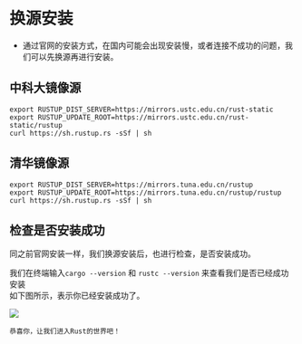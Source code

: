 # 换源安装
+ 通过官网的安装方式，在国内可能会出现安装慢，或者连接不成功的问题，我们可以先换源再进行安装。

## 中科大镜像源
```shell
export RUSTUP_DIST_SERVER=https://mirrors.ustc.edu.cn/rust-static
export RUSTUP_UPDATE_ROOT=https://mirrors.ustc.edu.cn/rust-static/rustup
curl https://sh.rustup.rs -sSf | sh
```
## 清华镜像源
```shell
export RUSTUP_DIST_SERVER=https://mirrors.tuna.edu.cn/rustup
export RUSTUP_UPDATE_ROOT=https://mirrors.tuna.edu.cn/rustup/rustup
curl https://sh.rustup.rs -sSf | sh
```

## 检查是否安装成功
同之前官网安装一样，我们换源安装后，也进行检查，是否安装成功。

我们在终端输入`cargo --version` 和 `rustc --version` 来查看我们是否已经成功安装
<br/>如下图所示，表示你已经安装成功了。

![](https://jack1.oss-cn-shanghai.aliyuncs.com/img/20210314222309.png)

`恭喜你，让我们进入Rust的世界吧！`